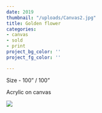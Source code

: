 ```yaml
---
date: 2019
thumbnail: "/uploads/Canvas2.jpg"
title: Golden flower
categories:
- canvas
- sold
- print
project_bg_color: ''
project_fg_color: ''

---
```

Size - 100” / 100” 

Acrylic on canvas

![](https://scontent-amt2-1.xx.fbcdn.net/v/t1.15752-9/s2048x2048/64657656_1973401476098295_6807162352547397632_n.jpg?_nc_cat=111&_nc_oc=AQmm8B0AgfncJ6jpiVlzY7Pu0r9ymxc2rf2I4rkdxjq5V38YvPL-qGI18Pr7y1d-Th4&_nc_ht=scontent-amt2-1.xx&oh=bf6b8317b3bdff401585c3a471319791&oe=5DBB36C6)